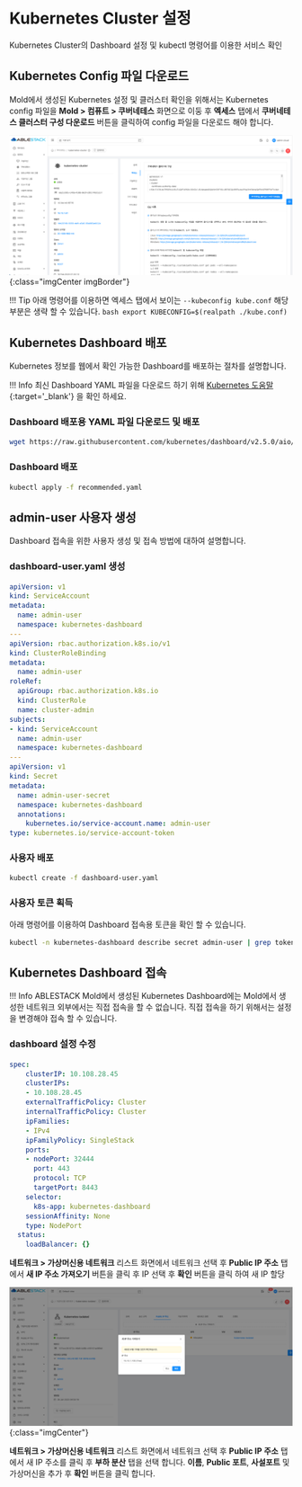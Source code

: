 # Kubernetes Cluster 설정

Kubernetes Cluster의 Dashboard 설정 및 kubectl 명령어를 이용한 서비스 확인

## Kubernetes Config 파일 다운로드

Mold에서 생성된 Kubernetes 설정 및 클러스터 확인을 위해서는 Kubernetes config 파일을 **Mold > 컴퓨트 > 쿠버네테스** 화면으로 이둥 후
**엑세스** 탭에서 **쿠버네테스 클러스터 구성 다운로드** 버튼을 클릭하여 config 파일을 다운로드 해야 합니다.

![kubernetes-guide-kubernetes-cluster-setting-01](../../assets/images/kubernetes-guide-kubernetes-cluster-setting-01.png){:class="imgCenter imgBorder"}


!!! Tip
    아래 명령어를 이용하면 엑세스 탭에서 보이는 ```--kubeconfig kube.conf``` 해당 부분은 생략 할 수 있습니다.
    ```bash
    export KUBECONFIG=$(realpath ./kube.conf)
    ```

## Kubernetes Dashboard 배포

Kubernetes 정보를 웹에서 확인 가능한 Dashboard를 배포하는 절차를 설명합니다.

!!! Info
    최신 Dashboard YAML 파일을 다운로드 하기 위해
    [Kubernetes 도움말](https://kubernetes.io/ko/docs/tasks/access-application-cluster/web-ui-dashboard/){:target='\_blank'} 을
    확인 하세요.

### Dashboard 배포용 YAML 파일 다운로드 및 배포

```bash
wget https://raw.githubusercontent.com/kubernetes/dashboard/v2.5.0/aio/deploy/recommended.yaml
```

### Dashboard 배포

```bash
kubectl apply -f recommended.yaml
```

## admin-user 사용자 생성

Dashboard 접속을 위한 사용자 생성 및 접속 방법에 대하여 설명합니다.

### dashboard-user.yaml 생성

```yaml  title="sudo vi dashboard-user.yaml" linenums="1"
apiVersion: v1
kind: ServiceAccount
metadata:
  name: admin-user
  namespace: kubernetes-dashboard
---
apiVersion: rbac.authorization.k8s.io/v1
kind: ClusterRoleBinding
metadata:
  name: admin-user
roleRef:
  apiGroup: rbac.authorization.k8s.io
  kind: ClusterRole
  name: cluster-admin
subjects:
- kind: ServiceAccount
  name: admin-user
  namespace: kubernetes-dashboard
---
apiVersion: v1
kind: Secret
metadata:
  name: admin-user-secret
  namespace: kubernetes-dashboard
  annotations:
    kubernetes.io/service-account.name: admin-user
type: kubernetes.io/service-account-token
```

### 사용자 배포

```bash
kubectl create -f dashboard-user.yaml
```

### 사용자 토큰 획득

아래 명령어를 이용하여 Dashboard 접속용 토큰을 확인 할 수 있습니다.

```bash
kubectl -n kubernetes-dashboard describe secret admin-user | grep token: | awk '{print $2}'
```

## Kubernetes Dashboard 접속

!!! Info
    ABLESTACK Mold에서 생성된 Kubernetes Dashboard에는 Mold에서 생성한 네트워크 외부에서는 직접 접속을 할 수 없습니다.
    직접 접속을 하기 위해서는 설정을 변경해야 접속 할 수 있습니다.

### dashboard 설정 수정

```yaml title="kubectl edit svc -n kubernetes-dashboard" linenums="1" hl_lines="11 18"
spec:
    clusterIP: 10.108.28.45
    clusterIPs:
    - 10.108.28.45
    externalTrafficPolicy: Cluster
    internalTrafficPolicy: Cluster
    ipFamilies:
    - IPv4
    ipFamilyPolicy: SingleStack
    ports:
    - nodePort: 32444
      port: 443
      protocol: TCP
      targetPort: 8443
    selector:
      k8s-app: kubernetes-dashboard
    sessionAffinity: None
    type: NodePort
  status:
    loadBalancer: {}
```

**네트워크 > 가상머신용 네트워크** 리스트 화면에서 네트워크 선택 후 **Public IP 주소** 탭에서 **새 IP 주소 가져오기** 버튼을 클릭 후 IP 선택 후 **확인** 버튼을 클릭 하여 새 IP 할당

![kubernetes-guide-kubernetes-cluster-setting-02](../../assets/images/kubernetes-guide-kubernetes-cluster-setting-02.png){:class="imgCenter"}

**네트워크 > 가상머신용 네트워크** 리스트 화면에서 네트워크 선택 후 **Public IP 주소** 탭에서 새 IP 주소를 클릭 후 **부하 분산** 탭을 선택 합니다.
    **이름**, **Public 포트**, **사설포트** 및 가상머신을 추가 후 **확인** 버튼을 클릭 합니다.
